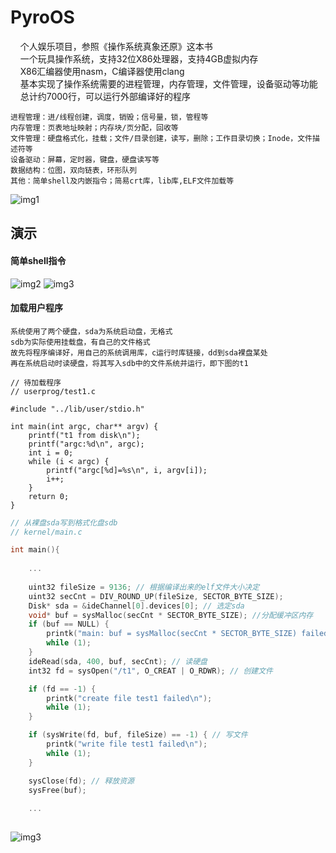 # PyroOS
&nbsp;&nbsp;&nbsp;&nbsp;个人娱乐项目，参照《操作系统真象还原》这本书</br>
&nbsp;&nbsp;&nbsp;&nbsp;一个玩具操作系统，支持32位X86处理器，支持4GB虚拟内存</br>
&nbsp;&nbsp;&nbsp;&nbsp;X86汇编器使用nasm，C编译器使用clang</br>
&nbsp;&nbsp;&nbsp;&nbsp;基本实现了操作系统需要的进程管理，内存管理，文件管理，设备驱动等功能</br>
&nbsp;&nbsp;&nbsp;&nbsp;总计约7000行，可以运行外部编译好的程序

    进程管理：进/线程创建，调度，销毁；信号量，锁，管程等
    内存管理：页表地址映射；内存块/页分配，回收等
    文件管理：硬盘格式化，挂载；文件/目录创建，读写，删除；工作目录切换；Inode，文件描述符等
    设备驱动：屏幕，定时器，键盘，硬盘读写等
    数据结构：位图，双向链表，环形队列
    其他：简单shell及内嵌指令；简易crt库，lib库,ELF文件加载等
![img1](https://s3.bmp.ovh/imgs/2021/09/26e3fe2b9a879f8b.png)
## 演示
#### 简单shell指令
![img2](https://i.bmp.ovh/imgs/2021/09/29f15227b46e9349.png)
![img3](https://i.bmp.ovh/imgs/2021/09/c868c62e65f86a49.png)

#### 加载用户程序
    系统使用了两个硬盘，sda为系统启动盘，无格式
    sdb为实际使用挂载盘，有自己的文件格式
    故先将程序编译好，用自己的系统调用库，c运行时库链接，dd到sda裸盘某处
    再在系统启动时读硬盘，将其写入sdb中的文件系统并运行，即下图的t1


```
// 待加载程序
// userprog/test1.c

#include "../lib/user/stdio.h"

int main(int argc, char** argv) {
    printf("t1 from disk\n");
    printf("argc:%d\n", argc);
    int i = 0;
    while (i < argc) {
        printf("argc[%d]=%s\n", i, argv[i]);
        i++;
    }
    return 0;
}

```

```C
// 从裸盘sda写到格式化盘sdb
// kernel/main.c

int main(){
    
    ...
    
    uint32 fileSize = 9136; // 根据编译出来的elf文件大小决定
    uint32 secCnt = DIV_ROUND_UP(fileSize, SECTOR_BYTE_SIZE);
    Disk* sda = &ideChannel[0].devices[0]; // 选定sda
    void* buf = sysMalloc(secCnt * SECTOR_BYTE_SIZE); //分配缓冲区内存
    if (buf == NULL) {
        printk("main: buf = sysMalloc(secCnt * SECTOR_BYTE_SIZE) failed\n");
        while (1);
    }
    ideRead(sda, 400, buf, secCnt); // 读硬盘
    int32 fd = sysOpen("/t1", O_CREAT | O_RDWR); // 创建文件

    if (fd == -1) {
        printk("create file test1 failed\n");
        while (1);
    }

    if (sysWrite(fd, buf, fileSize) == -1) { // 写文件
        printk("write file test1 failed\n");
        while (1);
    }

    sysClose(fd); // 释放资源
    sysFree(buf);
    
    ...
    
```
![img3](https://i.bmp.ovh/imgs/2021/09/1334b9d1a5e8b383.png)
